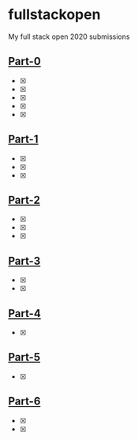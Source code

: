 # fullstackopen

My full stack open 2020 submissions

## [Part-0](part-0)

- [x] [assignment-0.2]: https://github.com/sparkyvxcx/fullsptackopen/tree/master/part-0/assignment-0.2
- [x] [assignment-0.3]: https://github.com/sparkyvxcx/fullsptackopen/tree/master/part-0/assignment-0.3
- [x] [assignment-0.4]: https://github.com/sparkyvxcx/fullsptackopen/tree/master/part-0/assignment-0.4
- [x] [assignment-0.5]: https://github.com/sparkyvxcx/fullsptackopen/tree/master/part-0/assignment-0.5
- [x] [assignment-0.6]: https://github.com/sparkyvxcx/fullsptackopen/tree/master/part-0/assignment-0.6

## [Part-1](part-1)

- [x] [courseinfo]: https://github.com/sparkyvxcx/fullsptackopen/tree/master/part-1/courseinfo
- [x] [unicafe]: https://github.com/sparkyvxcx/fullsptackopen/tree/master/part-1/unicafe
- [x] [anecdotes]: https://github.com/sparkyvxcx/fullsptackopen/tree/master/part-1/anecdotes

## [Part-2](part-2)

- [x] [courseinfo]: https://github.com/sparkyvxcx/fullsptackopen/tree/master/part-2/courseinfo
- [x] [countries]: https://github.com/sparkyvxcx/fullsptackopen/tree/master/part-2/countries
- [x] [phonebook]: https://github.com/sparkyvxcx/fullsptackopen/tree/master/part-2/phonebook

## [Part-3](part-3)

- [x] [demo-backend]: https://github.com/sparkyvxcx/fullsptackopen/tree/master/part-3/demo-backend
- [x] [phonebook-backend]: https://github.com/sparkyvxcx/fullsptackopen/tree/master/part-3/phonebook-backend

## [Part-4](part-4)

- [x] [bloglist-backend]: https://github.com/sparkyvxcx/fullsptackopen/tree/master/part-4/bloglist-backend

## [Part-5](part-5)

- [x] [bloglist-frontend]: https://github.com/sparkyvxcx/fullsptackopen/tree/master/part-5/bloglist-frontend


## [Part-6](part-6)

- [x] [unicafe-redux]: https://github.com/sparkyvxcx/fullsptackopen/tree/master/part-6/unicafe-redux
- [x] [anecdotes-redux]: https://github.com/sparkyvxcx/fullsptackopen/tree/master/part-6/anecdotes-redux
